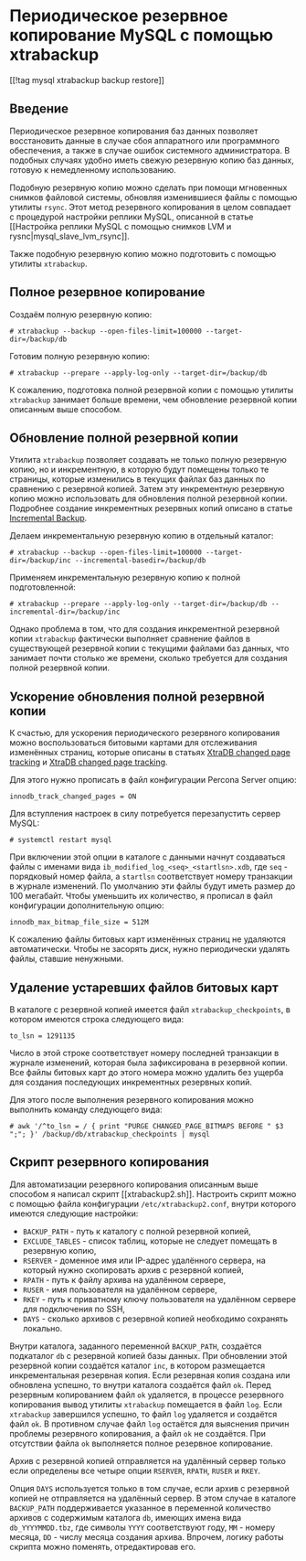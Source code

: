 Периодическое резервное копирование MySQL с помощью xtrabackup
==============================================================

[[!tag mysql xtrabackup backup restore]]

Введение
--------

Периодическое резервное копирования баз данных позволяет восстановить данные в случае сбоя аппаратного или программного обеспечения, а также в случае ошибок системного администратора. В подобных случаях удобно иметь свежую резервную копию баз данных, готовую к немедленному использованию.

Подобную резервную копию можно сделать при помощи мгновенных снимков файловой системы, обновляя изменившиеся файлы с помощью утилиты `rsync`. Этот метод резервного копирования в целом совпадает с процедурой настройки реплики MySQL, описанной в статье [[Настройка реплики MySQL с помощью снимков LVM и rysnc|mysql_slave_lvm_rsync]].

Также подобную резервную копию можно подготовить с помощью утилиты `xtrabackup`. 

Полное резервное копирование
----------------------------

Создаём полную резервную копию:

    # xtrabackup --backup --open-files-limit=100000 --target-dir=/backup/db

Готовим полную резервную копию:

    # xtrabackup --prepare --apply-log-only --target-dir=/backup/db

К сожалению, подготовка полной резервной копии с помощью утилиты `xtrabackup` занимает больше времени, чем обновление резервной копии описанным выше способом.

Обновление полной резервной копии
---------------------------------

Утилита `xtrabackup` позволяет создавать не только полную резервную копию, но и инкрементную, в которую будут помещены только те страницы, которые изменились в текущих файлах баз данных по сравнению с резервной копией. Затем эту инкрементную резервную копию можно использовать для обновления полной резервной копии. Подробнее создание инкрементных резервных копий описано в статье [Incremental Backup](https://docs.percona.com/percona-xtrabackup/2.4/backup_scenarios/incremental_backup.html).

Делаем инкрементальную резервную копию в отдельный каталог:

    # xtrabackup --backup --open-files-limit=100000 --target-dir=/backup/inc --incremental-basedir=/backup/db

Применяем инкрементальную резервную копию к полной подготовленной:

    # xtrabackup --prepare --apply-log-only --target-dir=/backup/db --incremental-dir=/backup/inc

Однако проблема в том, что для создания инкрементной резервной копии `xtrabackup` фактически выполняет сравнение файлов в существующей резервной копии с текущими файлами баз данных, что занимает почти столько же времени, сколько требуется для создания полной резервной копии.

Ускорение обновления полной резервной копии
-------------------------------------------

К счастью, для ускорения периодического резервного копирования можно воспользоваться битовыми картами для отслеживания изменённых страниц, которые описаны в статьях [XtraDB changed page tracking](https://www.percona.com/doc/percona-server/5.6/management/changed_page_tracking.html) и [XtraDB changed page tracking](https://docs.percona.com/percona-server/5.7/management/changed_page_tracking.html).

Для этого нужно прописать в файл конфигурации Percona Server опцию:

    innodb_track_changed_pages = ON

Для вступления настроек в силу потребуется перезапустить сервер MySQL:

    # systemctl restart mysql

При включении этой опции в каталоге с данными начнут создаваться файлы с именами вида `ib_modified_log_<seq>_<startlsn>.xdb`, где `seq` - порядковый номер файла, а `startlsn` соответствует номеру транзакции в журнале изменений. По умолчанию эти файлы будут иметь размер до 100 мегабайт. Чтобы уменьшить их количество, я прописал в файл конфигурации дополнительную опцию:

    innodb_max_bitmap_file_size = 512M

К сожалению файлы битовых карт изменённых страниц не удаляются автоматически. Чтобы не засорять диск, нужно периодически удалять файлы, ставшие ненужными.

Удаление устаревших файлов битовых карт
---------------------------------------

В каталоге с резервной копией имеется файл `xtrabackup_checkpoints`, в котором имеются строка следующего вида:

    to_lsn = 1291135

Число в этой строке соответствует номеру последней транзакции в журнале изменений, которая была зафиксирована в резервной копии. Все файлы битовых карт до этого номера можно удалить без ущерба для создания последующих инкрементных резервных копий.

Для этого после выполнения резервного копирования можно выполнить команду следующего вида:

    # awk '/^to_lsn = / { print "PURGE CHANGED_PAGE_BITMAPS BEFORE " $3 ";"; }' /backup/db/xtrabackup_checkpoints | mysql

Скрипт резервного копирования
-----------------------------

Для автоматизации резервного копирования описанным выше способом я написал скрипт [[xtrabackup2.sh]]. Настроить скрипт можно с помощью файла конфигурации `/etc/xtrabackup2.conf`, внутри которого имеются следующие настройки:

* `BACKUP_PATH` - путь к каталогу с полной резервной копией,
* `EXCLUDE_TABLES` - список таблиц, которые не следует помещать в резервную копию,
* `RSERVER` - доменное имя или IP-адрес удалённого сервера, на который нужно скопировать архив с резервной копией,
* `RPATH` - путь к файлу архива на удалённом сервере,
* `RUSER` - имя пользователя на удалённом сервере,
* `RKEY` - путь к приватному ключу пользователя на удалённом сервере для подключения по SSH,
* `DAYS` - сколько архивов с резервной копией необходимо сохранять локально.

Внутри каталога, заданного переменной `BACKUP_PATH`, создаётся подкаталог `db` с резервной копией базы данных. При обновлении этой резервной копии создаётся каталог `inc`, в котором размещается инкрементальная резервная копия. Если резервная копия создана или обновлена успешно, то внутри каталога создаётся файл `ok`. Перед резервным копированием файл `ok` удаляется, в процессе резервного копирования вывод утилиты `xtrabackup` помещается в файл `log`. Если `xtrabackup` завершился успешно, то файл `log` удаляется и создаётся файл `ok`. В противном случае файл `log` остаётся для выяснения причин проблемы резервного копирования, а файл `ok` не создаётся. При отсутствии файла `ok` выполняется полное резервное копирование.

Архив с резервной копией отправляется на удалённый сервер только если определены все четыре опции `RSERVER`, `RPATH`, `RUSER` и `RKEY`.

Опция `DAYS` используется только в том случае, если архив с резервной копией не отправляется на удалённый сервер. В этом случае в каталоге `BACKUP_PATH` поддерживается указанное в переменной количество архивов с содержимым каталога `db`, имеющих имена вида `db_YYYYMMDD.tbz`, где символы `YYYY` соответствуют году, `MM` - номеру месяца, `DD` - числу месяца создания архива. Впрочем, логику работы скрипта можно поменять, отредактировав его.
